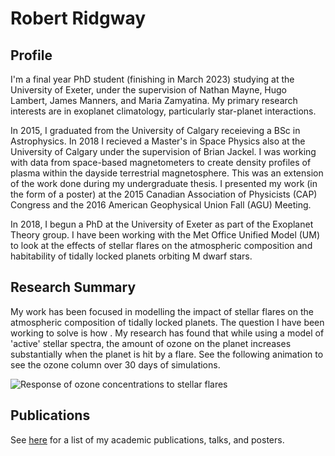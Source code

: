 # Robert Ridgway


## Profile

I'm a final year PhD student (finishing in March 2023) studying at the University of Exeter, under the supervision of Nathan Mayne, Hugo Lambert, James Manners, and Maria Zamyatina. My primary research interests are in exoplanet climatology, particularly star-planet interactions. 


In 2015, I graduated from the University of Calgary receieving a BSc in Astrophysics. In 2018 I recieved a Master's in Space Physics also at the University of Calgary under the supervision of Brian Jackel. I was working with data from space-based magnetometers to create density profiles of plasma within the dayside terrestrial magnetosphere. This was an extension of the work done during my undergraduate thesis. I presented my work (in the form of a poster) at the 2015 Canadian Association of Physicists (CAP) Congress and the 2016 American Geophysical Union Fall (AGU) Meeting.

In 2018, I begun a PhD at the University of Exeter as part of the Exoplanet Theory group. I have been working with the Met Office Unified Model (UM) to look at the effects of stellar flares on the atmospheric composition and habitability of tidally locked planets orbiting M dwarf stars.


## Research Summary

My work has been focused in modelling the impact of stellar flares on the atmospheric composition of tidally locked planets. The question I have been working to solve is how . My research has found that while using a model of 'active' stellar spectra, the amount of ozone on the planet increases substantially when the planet is hit by a flare. See the following animation to see the ozone column over 30 days of simulations. 

![Response of ozone concentrations to stellar flares](./Images/030Days.gif)
## Publications 
See [here](Publications.md) for a list of my academic publications, talks, and posters.
